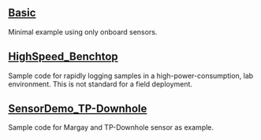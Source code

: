## [Basic](Basic/Basic.ino)

Minimal example using only onboard sensors.

## [HighSpeed_Benchtop](HighSpeed_Benchtop/HighSpeed_Benchtop.ino)

Sample code for rapidly logging samples in a high-power-consumption, lab environment. This is not standard for a field deployment.

## [SensorDemo_TP-Downhole](SensorDemo_TP-Downhole/SensorDemo_TP-Downhole.ino)

Sample code for Margay and TP-Downhole sensor as example.



